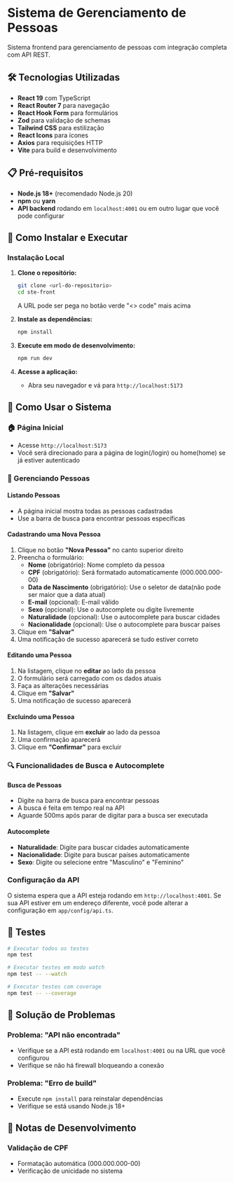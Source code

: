 # Sistema de Gerenciamento de Pessoas

Sistema frontend para gerenciamento de pessoas com integração completa com API REST.

## 🛠️ Tecnologias Utilizadas

- **React 19** com TypeScript
- **React Router 7** para navegação
- **React Hook Form** para formulários
- **Zod** para validação de schemas
- **Tailwind CSS** para estilização
- **React Icons** para ícones
- **Axios** para requisições HTTP
- **Vite** para build e desenvolvimento

## 📋 Pré-requisitos

- **Node.js 18+** (recomendado Node.js 20)
- **npm** ou **yarn**
- **API backend** rodando em `localhost:4001` ou em outro lugar que você pode configurar

## 🚀 Como Instalar e Executar

### Instalação Local

1. **Clone o repositório:**

   ```bash
   git clone <url-do-repositorio>
   cd ste-front
   ```

   A URL pode ser pega no botão verde "<> code" mais acima

2. **Instale as dependências:**

   ```bash
   npm install
   ```

3. **Execute em modo de desenvolvimento:**

   ```bash
   npm run dev
   ```

4. **Acesse a aplicação:**
   - Abra seu navegador e vá para `http://localhost:5173`

## 📖 Como Usar o Sistema

### 🏠 Página Inicial

- Acesse `http://localhost:5173`
- Você será direcionado para a página de login(/login) ou home(home) se já estiver autenticado

### 👥 Gerenciando Pessoas

#### **Listando Pessoas**

- A página inicial mostra todas as pessoas cadastradas
- Use a barra de busca para encontrar pessoas específicas

#### **Cadastrando uma Nova Pessoa**

1. Clique no botão **"Nova Pessoa"** no canto superior direito
2. Preencha o formulário:
   - **Nome** (obrigatório): Nome completo da pessoa
   - **CPF** (obrigatório): Será formatado automaticamente (000.000.000-00)
   - **Data de Nascimento** (obrigatório): Use o seletor de data(não pode ser maior que a data atual)
   - **E-mail** (opcional): E-mail válido
   - **Sexo** (opcional): Use o autocomplete ou digite livremente
   - **Naturalidade** (opcional): Use o autocomplete para buscar cidades
   - **Nacionalidade** (opcional): Use o autocomplete para buscar países
3. Clique em **"Salvar"**
4. Uma notificação de sucesso aparecerá se tudo estiver correto

#### **Editando uma Pessoa**

1. Na listagem, clique no **editar** ao lado da pessoa
2. O formulário será carregado com os dados atuais
3. Faça as alterações necessárias
4. Clique em **"Salvar"**
5. Uma notificação de sucesso aparecerá

#### **Excluindo uma Pessoa**

1. Na listagem, clique em **excluir** ao lado da pessoa
2. Uma confirmação aparecerá
3. Clique em **"Confirmar"** para excluir

### 🔍 Funcionalidades de Busca e Autocomplete

#### **Busca de Pessoas**

- Digite na barra de busca para encontrar pessoas
- A busca é feita em tempo real na API
- Aguarde 500ms após parar de digitar para a busca ser executada

#### **Autocomplete**

- **Naturalidade**: Digite para buscar cidades automaticamente
- **Nacionalidade**: Digite para buscar países automaticamente
- **Sexo**: Digite ou selecione entre "Masculino" e "Feminino"

### Configuração da API

O sistema espera que a API esteja rodando em `http://localhost:4001`. Se sua API estiver em um endereço diferente, você pode alterar a configuração em `app/config/api.ts`.

## 🧪 Testes

```bash
# Executar todos os testes
npm test

# Executar testes em modo watch
npm test -- --watch

# Executar testes com coverage
npm test -- --coverage
```

## 🐛 Solução de Problemas

### Problema: "API não encontrada"

- Verifique se a API está rodando em `localhost:4001` ou na URL que você configurou
- Verifique se não há firewall bloqueando a conexão

### Problema: "Erro de build"

- Execute `npm install` para reinstalar dependências
- Verifique se está usando Node.js 18+

## 📝 Notas de Desenvolvimento

### Validação de CPF

- Formatação automática (000.000.000-00)
- Verificação de unicidade no sistema

